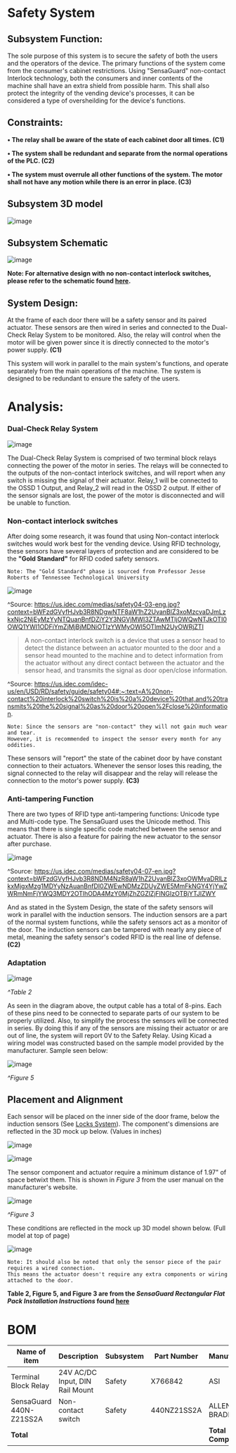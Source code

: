 # Safety System

## Subsystem Function:
The sole purpose of this system is to secure the safety of both the users and the operators of the device. The primary functions of the system come from the consumer's cabinet restrictions. Using "SensaGuard" non-contact Interlock technology, both the consumers and inner contents of the machine shall have an extra shield from possible harm. This shall also protect the integrity of the vending device's processes, it can be considered a type of oversheilding for the device's functions.


## Constraints:

**• The relay shall be aware of the state of each cabinet door all times. (C1)**

**• The system shall be redundant and separate from the normal operations of the PLC. (C2)**

**• The system must overrule all other functions of the system. The motor shall not have any motion while there is an error in place. (C3)**



## Subsystem 3D model

![image](https://user-images.githubusercontent.com/100805322/219275238-a8289762-a105-446a-8a5a-54a5abeedcbe.png)

## Subsystem Schematic

![image](https://user-images.githubusercontent.com/100805322/220266587-61a7dbbb-762b-4be1-8fab-ddcc6aab9885.png)


  **Note: For alternative design with no non-contact interlock switches, please refer to the schematic found [here](https://github.com/DillonSW/Capstone_Team_5/blob/4dd55fb676e405559dcd8b679fd0daf48392436e/images/SafetySystem_Schematic_ACTUAL.png).**



## System Design:

  At the frame of each door there will be a safety sensor and its paired actuator. These sensors are then wired in series and connected to the Dual-Check Relay System to be monitored. Also, the relay will control when the motor will be given power since it is directly connected to the motor's power supply. **(C1)**
  
  This system will work in parallel to the main system's functions, and operate separately from the main operations of the machine. The system is designed to be redundant to ensure the safety of the users. 

# Analysis:

### Dual-Check Relay System

![image](https://user-images.githubusercontent.com/100805322/220256330-4dcdd449-0aac-4013-ad56-ad2000c6fa7c.png)

  The Dual-Check Relay System is comprised of two terminal block relays connecting the power of the motor in series. The relays will be connected to the outputs of the non-contact interlock switches, and will report when any switch is missing the signal of their actuator. Relay_1 will be connected to the OSSD 1 Output, and Relay_2 will read in the OSSD 2 output. If either of the sensor signals are lost, the power of the motor is disconnected and will be unable to function.

### Non-contact interlock switches

After doing some research, it was found that using Non-contact interlock switches would work best for the vending device. Using RFID technology, these sensors have several layers of protection and are considered to be the **"Gold Standard"** for RFID coded safety sensors.

    Note: The "Gold Standard" phase is sourced from Professor Jesse Roberts of Tennessee Technological University

![image](https://user-images.githubusercontent.com/100805322/219275585-d74a4bd6-3dd5-4356-bd81-1d1f2cc7a86b.png)

^Source: https://us.idec.com/medias/safety04-03-eng.jpg?context=bWFzdGVyfHJvb3R8NDgwNTF8aW1hZ2UvanBlZ3xoMzcvaDJmLzkxNjc2NjEyMzYyNTQuanBnfDZiY2Y3NGVjMWI3ZTAwMTljOWQwNTJkOTI0OWQ1YWI1ODFiYmZjMjBjMDNiOTIzYWMyOWI5OTlmN2UyOWRjZTI


> A non-contact interlock switch is a device that uses a sensor head to detect the distance between an actuator mounted to the door and a sensor head mounted to the machine and to detect information from the actuator without any direct contact between the actuator and the sensor head, and transmits the signal as door open/close information.

^Source: https://us.idec.com/idec-us/en/USD/RD/safety/guide/safety04#:~:text=A%20non-contact%20interlock%20switch%20is%20a%20device%20that,and%20transmits%20the%20signal%20as%20door%20open%2Fclose%20information.


    Note: Since the sensors are "non-contact" they will not gain much wear and tear. 
    However, it is recommended to inspect the sensor every month for any oddities. 
    
These sensors will "report" the state of the cabinet door by have constant connection to their actuators. Whenever the sensor loses this reading, the signal connected to the relay will disappear and the relay will release the connection to the motor's power supply. **(C3)**

### Anti-tampering Function

There are two types of RFID type anti-tampering functions: Unicode type and Multi-code type. The SensaGuard uses the Unicode method. This means that there is single specific code matched between the sensor and actuator. There is also a feature for pairing the new actuator to the sensor after purchase.

![image](https://user-images.githubusercontent.com/100805322/219281038-b7c2bbf9-96e0-44d7-8086-9a81abfa7b8b.png)

^Source: https://us.idec.com/medias/safety04-07-en.jpg?context=bWFzdGVyfHJvb3R8NDM4NzR8aW1hZ2UvanBlZ3xoOWMvaDRlLzkxMjgxMzg1MDYyNzAuanBnfDI0ZWEwNDMzZDUyZWE5MmFkNGY4YjYwZWRmNmFjYWQ3MDY2OTlhODA4MzY0MjZhZGZlZjFlNGIzOTBjYTJlZWY

And as stated in the System Design, the state of the safety sensors will work in parallel with the induction sensors. The induction sensors are a part of the normal system functions, while the safety sensors act as a monitor of the door. The induction sensors can be tampered with nearly any piece of metal, meaning the safety sensor's coded RFID is the real line of defense. **(C2)**

### Adaptation

![image](https://user-images.githubusercontent.com/100805322/219279087-0f7633c4-b6c9-44d6-9171-55ad80ad1205.png)

*^Table 2*

As seen in the diagram above, the output cable has a total of 8-pins. Each of these pins need to be connected to separate parts of our system to be properly utilized. Also, to simplify the process the sensors will be connected in series. By doing this if any of the sensors are missing their actuator or are out of line, the system will report 0V to the Safety Relay. Using Kicad a wiring model was constructed based on the sample model provided by the manufacturer. Sample seen below:

![image](https://user-images.githubusercontent.com/100805322/219280921-13addd1a-f63f-4eae-a950-8e0f9d8fa89e.png)

*^Figure 5*

## Placement and Alignment 

Each sensor will be placed on the inner side of the door frame, below the induction sensors (See [Locks System](https://github.com/DillonSW/Capstone_Team_5/blob/main/Documentation/Signoffs/Security_Locks.md)). The component's dimensions are reflected in the 3D mock up below. (Values in inches)

![image](https://user-images.githubusercontent.com/100805322/219282123-7ae174f9-8a01-4e61-8e12-526d95e35f2f.png)

![image](https://user-images.githubusercontent.com/100805322/219282149-cdba0efb-5ba5-4401-8828-22926a7aeb31.png)


The sensor component and actuator require a minimum distance of 1.97" of space betwixt them. This is shown in *Figure 3* from the user manual on the manufacturer's website.

![image](https://user-images.githubusercontent.com/100805322/219317607-ba010073-7c85-412f-9d6a-a4de02f399b3.png)

*^Figure 3*

These conditions are reflected in the mock up 3D model shown below. (Full model at top of page)

![image](https://user-images.githubusercontent.com/100805322/219282538-918d2b68-e11e-44e6-b848-c553e211fd4e.png)

    Note: It should also be noted that only the sensor piece of the pair requires a wired connection. 
    This means the actuator doesn't require any extra components or wiring attached to the door.
**Table 2, Figure 5, and Figure 3 are from the *SensaGuard Rectangular Flat Pack Installation Instructions* found [here](https://www.rockwellautomation.com/en-us/products/hardware/allen-bradley/safety-products/safety-sensors/safety-interlock-switches/non-contact-interlock-switches/440n-sensaguard.html)**

# BOM
| Name of item | Description | Subsystem | Part Number | Manufacturer | Quantity | Price | Total |
|--------------|-------------|-----------|-------------|--------------|----------|-------|-------|
|Terminal Block Relay|24V AC/DC Input, DIN Rail Mount| Safety | X766842 | ASI | 2 | $11.96 | $23.92|
|SensaGuard 440N-Z21SS2A|Non-contact switch| Safety | 440NZ21SS2A | ALLEN-BRADLEY | 3 | $155.01 | $465.03|
| **Total** |  |  |  | **Total Components** | 5 | **Total Cost** | $488.95 |
